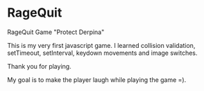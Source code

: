 RageQuit
========

RageQuit Game "Protect Derpina"

This is my very first javascript game. I learned collision validation, setTimeout, setInterval, keydown movements and image switches.

Thank you for playing.

My goal is to make the player laugh while playing the game =).
